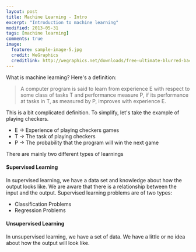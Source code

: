 ```yaml
---
layout: post
title: Machine Learning - Intro
excerpt: "Introduction to machine learning"
modified: 2013-05-31
tags: [machine learning]
comments: true
image:
  feature: sample-image-5.jpg
  credit: WeGraphics
  creditlink: http://wegraphics.net/downloads/free-ultimate-blurred-background-pack/
---
```


What is machine learning? Here's a definition:

> A computer program is said to learn from experience E with respect to some class of tasks T and performance measure P, if its performance at tasks in T, as measured by P, improves with experience E.

This is a bit complicated definition. To simplify, let's take the example of playing checkers.

* E -> Experience of playing checkers games
* T -> The task of playing checkers
* P -> The probability that the program will win the next game

There are mainly two different types of learnings

#### Supervised Learning

In supervised learning, we have a data set and knowledge about how the output looks like. We are aware that there is a relationship between the input and the output. Supervised learning problems are of two types:

* Classification Problems
* Regression Problems

#### Unsupervised Learning

In unsupervised learning, we have a set of data. We have a little or no idea about how the output will look like.
